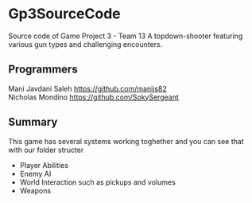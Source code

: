 # Gp3SourceCode
 Source code of Game Project 3 - Team 13
 A topdown-shooter featuring various gun types and challenging encounters.

 ## Programmers
 Mani Javdani Saleh https://github.com/manijs82 <br/>
 Nicholas Mondino https://github.com/SokySergeant

 ## Summary
 This game has several systems working toghether and you can see that with our folder structer
 - Player Abilities
 - Enemy AI
 - World Interaction such as pickups and volumes
 - Weapons
